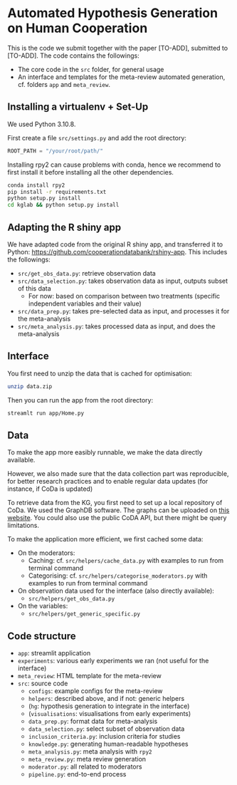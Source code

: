 # Automated Hypothesis Generation on Human Cooperation

This is the code we submit together with the paper [TO-ADD], submitted to [TO-ADD]. The code contains the followings:
- The core code in the `src` folder, for general usage
- An interface and templates for the meta-review automated generation, cf. folders `app` and `meta_review`.


## Installing a virtualenv + Set-Up

We used Python 3.10.8. 

First create a file `src/settings.py` and add the root directory:
```python
ROOT_PATH = "/your/root/path/"
```

Installing rpy2 can cause problems with conda, hence we recommend to first install it before installing all the other dependencies.

```bash
conda install rpy2
pip install -r requirements.txt
python setup.py install
cd kglab && python setup.py install
```

## Adapting the R shiny app
We have adapted code from the original R shiny app, and transferred it to Python: https://github.com/cooperationdatabank/rshiny-app. This includes the followings:
* `src/get_obs_data.py`: retrieve observation data
* `src/data_selection.py`: takes observation data as input, outputs subset of this data
    * For now: based on comparison between two treatments (specific independent variables and their value)
* `src/data_prep.py`: takes pre-selected data as input, and processes it for the meta-analysis
* `src/meta_analysis.py`: takes processed data as input, and does the meta-analysis

## Interface
You first need to unzip the data that is cached for optimisation:
```bash
unzip data.zip
```

Then you can run the app from the root directory:
```bash
streamlt run app/Home.py
```

## Data
To make the app more easibly runnable, we make the data directly available.

However, we also made sure that the data collection part was reproducible, for better research practices and to enable regular data updates (for instance, if CoDa is updated)

To retrieve data from the KG, you first need to set up a local repository of CoDa. We used the GraphDB software. The graphs can be uploaded on [this website](https://odissei.triply.cc/coda/databank/graphs). You could also use the public CoDA API, but there might be query limitations.

To make the application more efficient, we first cached some data:

- On the moderators:
    - Caching: cf. `src/helpers/cache_data.py` with examples to run from terminal command
    - Categorising: cf. `src/helpers/categorise_moderators.py` with examples to run from terminal command
- On observation data used for the interface (also directly available):
    - `src/helpers/get_obs_data.py`
- On the variables:
    - `src/helpers/get_generic_specific.py`

## Code structure
- `app`: streamlit application
- `experiments`: various early experiments we ran (not useful for the interface)
- `meta_review`: HTML template for the meta-review
- `src`: source code
    - `configs`: example configs for the meta-review
    - `helpers`: described above, and if not: generic helpers
    - (`hg`: hypothesis generation to integrate in the interface)
    - (`visualisations`: visualisations from early experiments)
    - `data_prep.py`: format data for meta-analysis
    - `data_selection.py`: select subset of observation data
    - `inclusion_criteria.py`: inclusion criteria for studies
    - `knowledge.py`: generating human-readable hypotheses
    - `meta_analysis.py`: meta analysis with `rpy2`
    - `meta_review.py`: meta review generation
    - `moderator.py`: all related to moderators
    - `pipeline.py`: end-to-end process